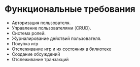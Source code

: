 # Функциональные требования

- Авторизация пользователя.
- Управление пользователями (CRUD).
- Система ролей.
- Журналирование действий пользователя.
- Покупка игр
- Отслеживание игр и их состояния в билиотеке
- Создание обсуждений
- Отслеживание транзакций
